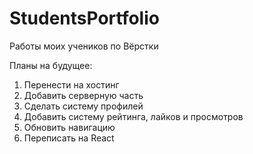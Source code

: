 # StudentsPortfolio

Работы моих учеников по Вёрстки


Планы на будущее:

1. Перенести на хостинг
2. Добавить серверную часть
3. Сделать систему профилей
4. Добавить систему рейтинга, лайков и просмотров
5. Обновить навигацию
6. Переписать на React
